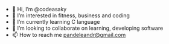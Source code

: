 - 👋 Hi, I’m @codeasaky
- 👀 I’m interested in fitness, business and coding
- 🌱 I’m currently learning C language
- 💞️ I’m looking to collaborate on learning, developing software
- 📫 How to reach me pandeleandr@gmail.com

<!---
codeasaky/codeasaky is a ✨ special ✨ repository because its `README.md` (this file) appears on your GitHub profile.
You can click the Preview link to take a look at your changes.
--->

